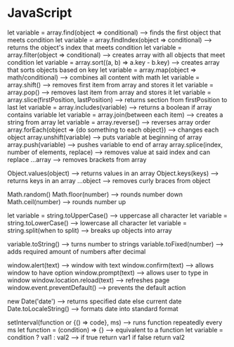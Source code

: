 # JavaScript

<!-- SECTION Array Methods -->
  let variable = array.find(object => conditional) --> finds the first object that meets condition
  let variable = array.findIndex(object => conditional) --> returns the object's index that meets condition
  let variable = array.filter(object => conditional) --> creates array with all objects that meet condition
  let variable = array.sort((a, b) => a.key - b.key) --> creates array that sorts objects based on key
  let variable = array.map(object => math/conditional) --> combines all content with math
  let variable = array.shift() --> removes first item from array and stores it
  let variable = array.pop() --> removes last item from array and stores it
  let variable = array.slice(firstPosition, lastPosition) --> returns section from firstPosition to last
  let variable = array.includes(variable) --> returns a boolean if array contains variable
  let variable = array.join(between each item) --> creates a string from array
  let variable = array.reverse() --> reverses array order
  array.forEach(object => {do something to each object}) --> changes each object
  array.unshift(variable) --> puts variable at beginning of array
  array.push(variable) --> pushes variable to end of array
  array.splice(index, number of elements, replace) --> removes value at said index and can replace
  ...array --> removes brackets from array

<!-- SECTION Object Methods -->
  Object.values(object) --> returns values in an array
  Object.keys(keys) --> returns keys in an array
  ...object --> removes curly braces from object

<!-- SECTION Math Methods -->
  Math.random()
  Math.floor(number) --> rounds number down
  Math.ceil(number) --> rounds number up

<!-- SECTION String Methods -->
  let variable = string.toUpperCase() --> uppercase all character
  let variable = string.toLowerCase() --> lowercase all character
  let variable = string.split(when to split) --> breaks up objects into array

<!-- SECTION Number Methods -->
  variable.toString() --> turns number to strings
  variable.toFixed(number) --> adds required amount of numbers after decimal

<!-- SECTION Window Methods -->
  window.alert(text) --> window with text
  window.confirm(text) --> allows window to have option
  window.prompt(text) --> allows user to type in window
  window.location.reload(text) --> refreshes page
  window.event.preventDefault() --> prevents the default action

<!-- SECTION Date Methods -->
  new Date('date') --> returns specified date else current date
  Date.toLocaleString() --> formats date into standard format
  
<!-- SECTION Special Functions -->
  setInterval(function or {() => code}, ms) --> runs function repeatedly every ms
  let function = (condition) => {} --> equivalent to a function
  let variable = condition ? val1 : val2 --> if true return var1 if false return val2